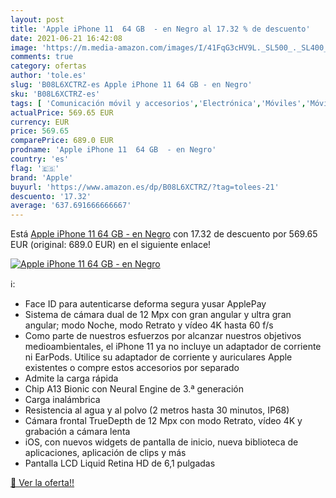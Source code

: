 ```yaml
---
layout: post
title: 'Apple iPhone 11  64 GB  - en Negro al 17.32 % de descuento'
date: 2021-06-21 16:42:08
image: 'https://m.media-amazon.com/images/I/41FqG3cHV9L._SL500_._SL400_.jpg'
comments: true
category: ofertas
author: 'tole.es'
slug: 'B08L6XCTRZ-es Apple iPhone 11 64 GB - en Negro'
sku: 'B08L6XCTRZ-es'
tags: [ 'Comunicación móvil y accesorios','Electrónica','Móviles','Móviles y smartphones libres','apple','iphone', ]
actualPrice: 569.65 EUR
currency: EUR
price: 569.65
comparePrice: 689.0 EUR
prodname: 'Apple iPhone 11  64 GB  - en Negro'
country: 'es'
flag: '🇪🇸'
brand: 'Apple'
buyurl: 'https://www.amazon.es/dp/B08L6XCTRZ/?tag=tolees-21'
descuento: '17.32'
average: '637.691666666667'
---
```


Está [Apple iPhone 11  64 GB  - en Negro](https://www.amazon.es/dp/B08L6XCTRZ/?tag=tolees-21) con 17.32 de descuento por 569.65 EUR (original: 689.0 EUR) en el siguiente enlace!

[![Apple iPhone 11  64 GB  - en Negro](https://m.media-amazon.com/images/I/41FqG3cHV9L._SL500_._SL400_.jpg)](https://www.amazon.es/dp/B08L6XCTRZ/?tag=tolees-21)

ℹ️:

- Face ID para autenticarse deforma segura yusar ApplePay
- Sistema de cámara dual de 12 Mpx con gran angular y ultra gran angular; modo Noche, modo Retrato y vídeo 4K hasta 60 f/s
- Como parte de nuestros esfuerzos por alcanzar nuestros objetivos medioambientales, el iPhone 11 ya no incluye un adaptador de corriente ni EarPods. Utilice su adaptador de corriente y auriculares Apple existentes o compre estos accesorios por separado
- Admite la carga rápida
- Chip A13 Bionic con Neural Engine de 3.ª generación
- Carga inalámbrica
- Resistencia al agua y al polvo (2 metros hasta 30 minutos, IP68)
- Cámara frontal TrueDepth de 12 Mpx con modo Retrato, vídeo 4K y grabación a cámara lenta
- iOS, con nuevos widgets de pantalla de inicio, nueva biblioteca de aplicaciones, aplicación de clips y más
- Pantalla LCD Liquid Retina HD de 6,1 pulgadas

[🛒 Ver la oferta!!](https://www.amazon.es/dp/B08L6XCTRZ/?tag=tolees-21)
